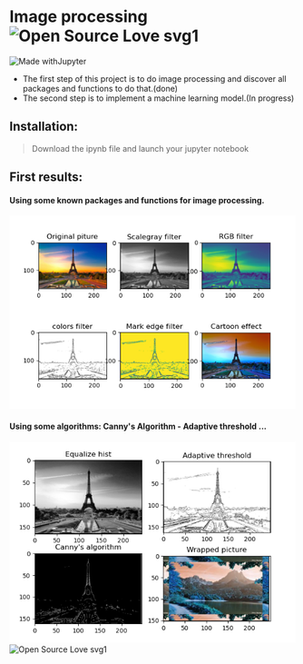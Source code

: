 # Image processing  ![Open Source Love svg1](https://badges.frapsoft.com/os/v1/open-source.svg?v=103)
![Made withJupyter](https://img.shields.io/badge/Made%20with-Jupyter-orange?style=for-the-badge&logo=Jupyter)

* The first step of this project is to do image processing and discover all packages and functions to do that.(done)
* The second step is to implement a machine learning model.(In progress)


## Installation:
> Download the ipynb file and launch your jupyter notebook

## First results:
#### Using some known packages and functions for image processing.
![Result 1](images/result1.PNG)

#### Using some algorithms: Canny's Algorithm - Adaptive threshold ...
![Result 2](/images/result2.PNG)
![Open Source Love svg1](https://badges.frapsoft.com/os/v1/open-source.svg?v=103)
